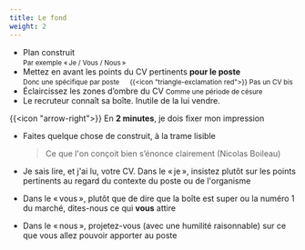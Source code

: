 ```yaml
---
title: Le fond
weight: 2
---
```

- Plan construit\
  <small>Par exemple «&#8239;Je / Vous / Nous&#8239;»</small>
- Mettez en avant les points du CV pertinents **pour le poste**\
  <small>Donc une spécifique par poste &emsp;
  {{<icon "triangle-exclamation red">}} Pas un CV bis</small>
- Éclaircissez les zones d’ombre du CV
  <small>Comme une période de césure</small>
- Le recruteur connaît sa boîte. Inutile de la lui vendre.

{{<icon "arrow-right">}} En **2 minutes**, je dois fixer mon impression

<aside class="notes">

- Faites quelque chose de construit, à la trame lisible
  
  > Ce que l'on conçoit bien s’énonce clairement
  (Nicolas Boileau)

- Je sais lire, et j'ai lu, votre CV. Dans le «&#8239;je&#8239;», insistez plutôt
  sur les points pertinents au regard du contexte du poste ou de l'organisme
- Dans le «&#8239;vous&#8239;», plutôt que de dire que la boîte est super ou la
  numéro 1 du marché, dites-nous ce qui **vous** attire
- Dans le «&#8239;nous&#8239;», projetez-vous (avec une humilité raisonnable) sur
  ce que vous allez pouvoir apporter au poste

</aside>
